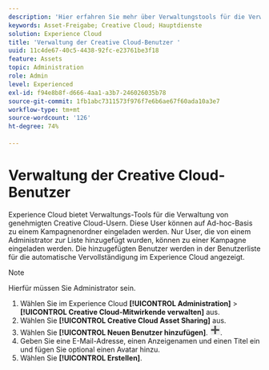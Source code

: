 ```yaml
---
description: 'Hier erfahren Sie mehr über Verwaltungstools für die Verwaltung von genehmigten Creative Cloud-Usern in Experience Cloud. '
keywords: Asset-Freigabe; Creative Cloud; Hauptdienste
solution: Experience Cloud
title: 'Verwaltung der Creative Cloud-Benutzer '
uuid: 11c4de67-40c5-4438-92fc-e23761be3f18
feature: Assets
topic: Administration
role: Admin
level: Experienced
exl-id: f94e8b8f-d666-4aa1-a3b7-246026035b78
source-git-commit: 1fb1abc7311573f976f7e6b6ae67f60ada10a3e7
workflow-type: tm+mt
source-wordcount: '126'
ht-degree: 74%

---
```


# Verwaltung der Creative Cloud-Benutzer

Experience Cloud bietet Verwaltungs-Tools für die Verwaltung von genehmigten Creative Cloud-Usern. Diese User können auf Ad-hoc-Basis zu einem Kampagnenordner eingeladen werden. Nur User, die von einem Administrator zur Liste hinzugefügt wurden, können zu einer Kampagne eingeladen werden. Die hinzugefügten Benutzer werden in der Benutzerliste für die automatische Vervollständigung im Experience Cloud angezeigt.

>[!NOTE]
>
>Hierfür müssen Sie Administrator sein.

1. Wählen Sie im Experience Cloud **[!UICONTROL Administration]** > **[!UICONTROL Creative Cloud-Mitwirkende verwalten]** aus.
1. Wählen Sie **[!UICONTROL Creative Cloud Asset Sharing]** aus.
1. Wählen Sie **[!UICONTROL Neuen Benutzer hinzufügen]**. ![](assets/mac_add_icon.png).
1. Geben Sie eine E-Mail-Adresse, einen Anzeigenamen und einen Titel ein und fügen Sie optional einen Avatar hinzu.
1. Wählen Sie **[!UICONTROL Erstellen]**.
